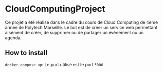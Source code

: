 # CloudComputingProject

Ce projet a été réalisé dans le cadre du cours de Cloud Computing de 4ème année de Polytech Marseille. Le but est de créer un service web permettant aisément de créer, de supprimer ou de partager un événement ou un agenda. 


## How to install

`docker compose up`: Le port utilisé est le port `3000`

